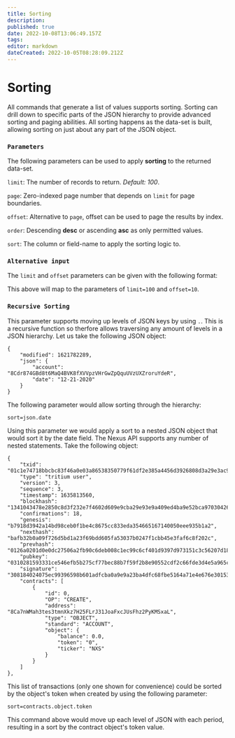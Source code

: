 ```yaml
---
title: Sorting
description: 
published: true
date: 2022-10-08T13:06:49.157Z
tags: 
editor: markdown
dateCreated: 2022-10-05T08:28:09.212Z
---
```


# Sorting

All commands that generate a list of values supports sorting. Sorting can drill down to specific parts of the JSON hierarchy to provide advanced sorting and paging abilities. All sorting happens as the data-set is built, allowing sorting on just about any part of the JSON object.

### `Parameters`

The following parameters can be used to apply **sorting** to the returned data-set.

`limit`: The number of records to return. _Default: 100_.

`page`: Zero-indexed page number that depends on `limit` for page boundaries.

`offset`: Alternative to `page`, offset can be used to page the results by index.

`order`: Descending **desc** or ascending **asc** as only permitted values.

`sort`: The column or field-name to apply the sorting logic to.

### `Alternative input`

The `limit` and `offset` parameters can be given with the following format:

This above will map to the parameters of `limit=100` and `offset=10`.

### `Recursive Sorting`

This parameter supports moving up levels of JSON keys by using `.`. This is a recursive function so therfore allows traversing any amount of levels in a JSON hierarchy. Let us take the following JSON object:

```
{
    "modified": 1621782289,
    "json": {
        "account": "8Cdr874GBd8t6MaQ4BVK8fXVVpzVHrGwZpQquUVzUXZroruYdeR",
        "date": "12-21-2020"
    }
}
```

The following parameter would allow sorting through the hierarchy:

```
sort=json.date
```

Using this parameter we would apply a sort to a nested JSON object that would sort it by the date field. The Nexus API supports any number of nested statements. Take the following object:

```
{
    "txid": "01c1e74718bbcbc83f46a0e03a86538350779f61df2e385a4456d3926808d3a29e3ac9d8d3ba2ea4b625b52b525d22fb675066184c4552c40824214b4f575e1c",
    "type": "tritium user",
    "version": 3,
    "sequence": 3,
    "timestamp": 1635813560,
    "blockhash": "1341043478e2850c8d3f232e7f4602d609e9cba29e93e9a409ed4ba9e52bca97030426122dc55c2ab88c3da914f38409e5f3248b301950251c2b578e07992b19b192a7b7377a294e3e24c6ff68a6058c425074b3278307574568c6bccbc63c7dfde3d6933b4f1e041c7ddc05953c12988be6bb47f0ca2cd822eb033f4bf6e197",
    "confirmations": 18,
    "genesis": "b7918d3942a14bd98ceb0f1be4c8675cc833eda354665167140050eee935b1a2",
    "nexthash": "bafb32b0a09f726d5bd1a23f69bdd605fa53037b0247f1cbb45e3faf6c8f202c",
    "prevhash": "0126a0201d0e0dc27506a2fb90c6deb008c1ec99c6cf401d9397d973151c3c56207d184e059fe3cde9abdb029a77f632c220f28472faa413e4c06ba37c950fb8",
    "pubkey": "0310281593331ce546efb5b275cf77bec88b7f59f2b8e90552cdf2c66fde3d4e5a965ce2e3c501560ff5fe6c9d8db1245071a5c608bc728896ee1fff3b660c5e68",
    "signature": "308184024075ec99396598b601adfcba0a9e9a23ba4dfc68fbe5164a71e4e676e301532338934f4cd7822de687b96168536ed901951debeac6ec40f7aa5d36cb4076ddfef50240518ba3c8dc3a457463919ddc8bd3a62aed82a70f60082bdd36e1e725a58e21895835b70968a38f2b07349e9cc89e6c61807d4aa28bb0a38b9a542a9bfbe456bc",
    "contracts": [
        {
            "id": 0,
            "OP": "CREATE",
            "address": "8Ca7nWMah3tes3tmnXkz7H25FLrJ31JoaFxcJUsFhz2PyKMSxaL",
            "type": "OBJECT",
            "standard": "ACCOUNT",
            "object": {
                "balance": 0.0,
                "token": "0",
                "ticker": "NXS"
            }
        }
    ]
},
```

This list of transactions (only one shown for convenience) could be sorted by the object's token when created by using the following parameter:

```
sort=contracts.object.token
```

This command above would move up each level of JSON with each period, resulting in a sort by the contract object's token value.

